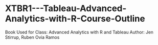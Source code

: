 # XTBR1---Tableau-Advanced-Analytics-with-R-Course-Outline

Book Used for Class: Advanced Analytics with R and Tableau
Author: Jen Stirrup, Ruben Ovia Ramos

